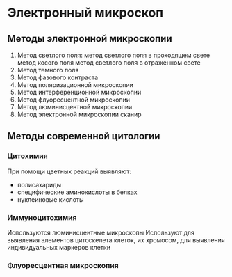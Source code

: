# Электронный микроскоп

## Методы электронной микроскопии
1) Метод светлого поля:  метод светлого поля в проходящем свете метод косого поля  метод светлого поля в отраженном свете  
2) Метод темного поля
3) Метод фазового контраста
4) Метод поляризационной микроскопии
5) Метод интерференционной микроскопии
6) Метод флуоресцентной микроскопии
7) Метод люминисцентной микроскопии
8) Метод электронной микроскопии сканир

## Методы современной цитологии

### Цитохимия
При помощи цветных реакций выявляют:
- полисахариды
- специфические аминокислоты в белках
- нуклеиновые кислоты

### Иммуноцитохимия
Используются люминисцентные микроскопы
Используют для выявления элементов цитоскелета клеток, их хромосом, для выявления индивидуальных маркеров клетки
### Флуоресцентная микроскопия

